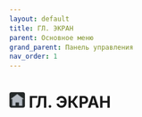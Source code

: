 ```yaml
---
layout: default
title: ГЛ. ЭКРАН
parent: Основное меню
grand_parent: Панель управления
nav_order: 1
---
```


# <img src="../../assets/icons/menus/m_gl_ekran.png" width="28" height="28"> ГЛ. ЭКРАН
